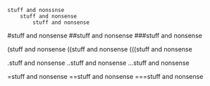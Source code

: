     stuff and nonssnse
        stuff and nonsense
            stuff and nonsense

#stuff and nonsense
##stuff and nonsense
###stuff and nonsense

(stuff and nonsense
((stuff and nonsense
(((stuff and nonsense

.stuff and nonsense
..stuff and nonsense
...stuff and nonsense

=stuff and nonsense
==stuff and nonsense
===stuff and nonsense